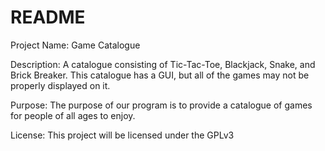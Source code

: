# README
Project Name: Game Catalogue

Description: A catalogue consisting of Tic-Tac-Toe, Blackjack, Snake, and Brick Breaker. This catalogue has a GUI, but all of the games may not be properly displayed on it.

Purpose: The purpose of our program is to provide a catalogue of games for people of all ages to enjoy.

License: This project will be licensed under the GPLv3
